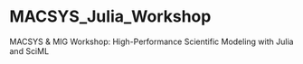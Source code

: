 # MACSYS_Julia_Workshop
MACSYS &amp; MIG Workshop: High-Performance Scientific Modeling with Julia and SciML
